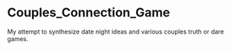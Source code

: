 # Couples_Connection_Game
My attempt to synthesize date night ideas and various couples truth or dare games.
